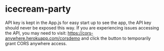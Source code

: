 # icecream-party

API key is kept in the App.js for easy start up to see the app, the API key should never be exposed this way. If you are experiencing issues accessing the API, you may need to visit: https://cors-anywhere.herokuapp.com/corsdemo and click the button to temporarily grant CORS anywhere access.
